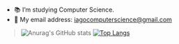 
- 📚 I’m studying Computer Science.
- 📑 My email address: iagocomputerscience@gmail.com
 
>![Anurag's GitHub stats](https://github-readme-stats.vercel.app/api?username=Miukiyn&show_icons=true&theme=radical)
[![Top Langs](https://github-readme-stats.vercel.app/api/top-langs/?username=Miukiyn&langs_count=8&theme=radical)](https://github.com/anuraghazra/github-readme-stats)
